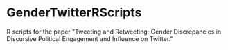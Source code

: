 # GenderTwitterRScripts
R scripts for the paper "Tweeting and Retweeting: Gender Discrepancies in Discursive Political Engagement and Influence on Twitter."
